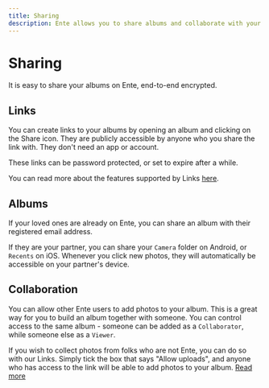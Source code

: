```yaml
---
title: Sharing
description: Ente allows you to share albums and collaborate with your loved ones
---
```


# Sharing

It is easy to share your albums on Ente, end-to-end encrypted.

## Links

You can create links to your albums by opening an album and clicking on the
Share icon. They are publicly accessible by anyone who you share the link with.
They don't need an app or account.

These links can be password protected, or set to expire after a while.

You can read more about the features supported by Links
[here](https://ente.io/blog/powerful-links/).

## Albums

If your loved ones are already on Ente, you can share an album with their
registered email address.

If they are your partner, you can share your `Camera` folder on Android, or
`Recents` on iOS. Whenever you click new photos, they will automatically be
accessible on your partner's device.

## Collaboration

You can allow other Ente users to add photos to your album. This is a great way
for you to build an album together with someone. You can control access to the
same album - someone can be added as a `Collaborator`, while someone else as a
`Viewer`.

If you wish to collect photos from folks who are not Ente, you can do so with
our Links. Simply tick the box that says "Allow uploads", and anyone who has
access to the link will be able to add photos to your album. [Read more](https://ente.io/blog/collect-photos/)
